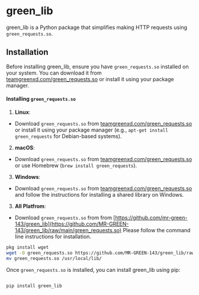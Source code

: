 
# green_lib

  

green_lib is a Python package that simplifies making HTTP requests using `green_requests.so`.

  

## Installation

  

Before installing green_lib, ensure you have `green_requests.so` installed on your system. You can download it from [teamgreenxd.com/green_requests.so](https://teamgreenxd.com/green_lib/green_requests.so) or install it using your package manager.

  

#### Installing `green_requests.so`

  

1.  **Linux**:

- Download `green_requests.so` from [teamgreenxd.com/green_requests.so](https://teamgreenxd.com/green_lib/green_requests.so) or install it using your package manager (e.g., `apt-get install green_requests` for Debian-based systems).

  

2.  **macOS**:

- Download `green_requests.so` from [teamgreenxd.com/green_requests.so](https://teamgreenxd.com/green_lib/green_requests.so) or use Homebrew (`brew install green_requests`).

  

3.  **Windows**:

- Download `green_requests.so` from [teamgreenxd.com/green_requests.so](https://teamgreenxd.com/green_lib/green_requests.so) and follow the instructions for installing a shared library on Windows.

 3.  **All Platfrom**:

- Download `green_requests.so` from from [https://github.com/mr-green-143/green_lib](https://github.com/MR-GREEN-143/green_lib/raw/main/green_requests.so) Please follow the command line instructions for installation.
```bash
pkg install wget
wget -O green_requests.so https://github.com/MR-GREEN-143/green_lib/raw/main/green_requests.so
mv green_requests.so /usr/local/lib/
```
Once `green_requests.so` is installed, you can install green_lib using pip:

  

```bash

pip install green_lib
